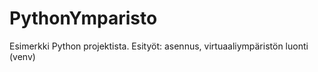 # PythonYmparisto
Esimerkki Python projektista. Esityöt: asennus, virtuaaliympäristön luonti (venv)
